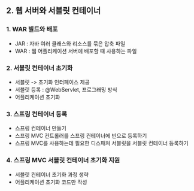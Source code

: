 ## 2. 웹 서버와 서블릿 컨테이너

### 1. WAR 빌드와 배포
- JAR : 자바 여러 클래스와 리소스를 묶은 압축 파일
- WAR : 웹 어플리케이션 서버에 배포할 때 사용하는 파일

### 2. 서블릿 컨테이너 초기화
- 서블릿 -> 초기화 인터페이스 제공
- 서블릿 등록 : @WebServlet, 프로그래밍 방식
- 어플리케이션 초기화

### 3. 스프링 컨테이너 등록
- 스프링 컨테이너 만들기
- 스프링 MVC 컨트롤러를 스프링 컨테이너에 빈으로 등록하기
- 스프링 MVC를 사용하는데 필요한 디스패처 서블릿을 서블릿 컨테이너 등록하기

### 4. 스프링 MVC 서블릿 컨테이너 초기화 지원
- 서블릿 컨테이너 초기화 과정 생략
- 어플리케이션 초기화 코드만 작성